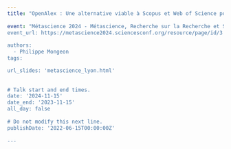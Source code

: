 ```yaml
---
title: "OpenAlex : Une alternative viable à Scopus et Web of Science pour la recherche et l'évaluation de la recherche?"
 
event: "Métascience 2024 - Métascience, Recherche sur la Recherche et Science Ouverte en dialogue.
event_url: https://metascience2024.sciencesconf.org/resource/page/id/3
  
authors:
  - Philippe Mongeon
tags:

url_slides: 'metascience_lyon.html'
 
 
# Talk start and end times.
date: '2024-11-15'
date_end: '2023-11-15'
all_day: false
 
# Do not modify this next line.
publishDate: '2022-06-15T00:00:00Z'
 
---
```


